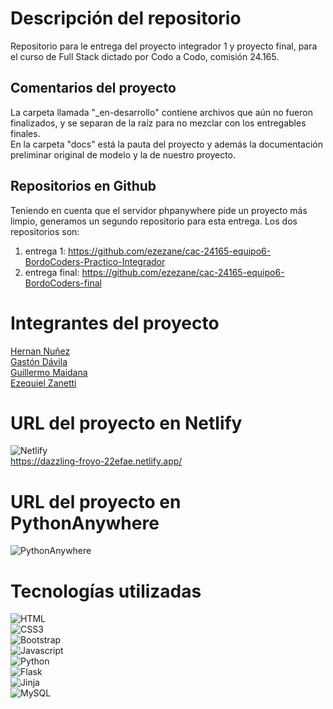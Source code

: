 # Descripción del repositorio
Repositorio para le entrega del proyecto integrador 1 y proyecto final, para el curso de Full Stack dictado por Codo a Codo, comisión 24.165.

## Comentarios del proyecto
La carpeta llamada "_en-desarrollo" contiene archivos que aún no fueron finalizados, y se separan de la raíz para no mezclar con los entregables finales.  
En la carpeta "docs" está la pauta del proyecto y además la documentación preliminar original de modelo y la de nuestro proyecto.

## Repositorios en Github
Teniendo en cuenta que el servidor phpanywhere pide un proyecto más limpio, generamos un segundo repositorio para esta entrega.
Los dos repositorios son:
1. entrega 1: https://github.com/ezezane/cac-24165-equipo6-BordoCoders-Practico-Integrador
2. entrega final: https://github.com/ezezane/cac-24165-equipo6-BordoCoders-final

# Integrantes del proyecto
[Hernan Nuñez](https://github.com/Hernan021076)  
[Gastón Dávila](https://github.com/GastonDavila23)  
[Guillermo Maidana](https://github.com/GMaidana95)  
[Ezequiel Zanetti](https://github.com/ezezane)


# URL del proyecto en Netlify
![Netlify](https://img.shields.io/badge/netlify-%23000000.svg?style=for-the-badge&logo=netlify&logoColor=#00C7B7)  
https://dazzling-froyo-22efae.netlify.app/

# URL del proyecto en PythonAnywhere
![PythonAnywhere](https://img.shields.io/badge/pythonanywhere-%232F9FD7.svg?style=for-the-badge&logo=pythonanywhere&logoColor=151515)


# Tecnologías utilizadas
![HTML](https://img.shields.io/badge/HTML5-E34F26?style=for-the-badge&logo=html5&logoColor=white)  
![CSS3](https://img.shields.io/badge/CSS3-1572B6?style=for-the-badge&logo=css3&logoColor=white)  
![Bootstrap](https://img.shields.io/badge/bootstrap-%238511FA.svg?style=for-the-badge&logo=bootstrap&logoColor=white)  
![Javascript](https://img.shields.io/badge/Javascript-F0DB4F?style=for-the-badge&labelColor=black&logo=javascript&logoColor=F0DB4F)  
![Python](https://img.shields.io/badge/python-3670A0?style=for-the-badge&logo=python&logoColor=ffdd54)  
![Flask](https://img.shields.io/badge/flask-%23000.svg?style=for-the-badge&logo=flask&logoColor=white)  
![Jinja](https://img.shields.io/badge/jinja-white.svg?style=for-the-badge&logo=jinja&logoColor=black)  
![MySQL](https://img.shields.io/badge/mysql-4479A1.svg?style=for-the-badge&logo=mysql&logoColor=white)  